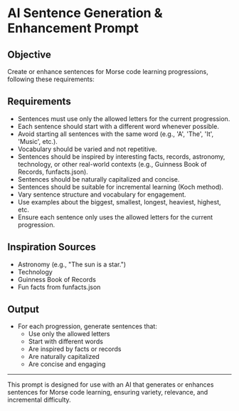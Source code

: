 # AI Sentence Generation & Enhancement Prompt

## Objective
Create or enhance sentences for Morse code learning progressions, following these requirements:

## Requirements
- Sentences must use only the allowed letters for the current progression.
- Each sentence should start with a different word whenever possible.
- Avoid starting all sentences with the same word (e.g., 'A', 'The', 'It', 'Music', etc.).
- Vocabulary should be varied and not repetitive.
- Sentences should be inspired by interesting facts, records, astronomy, technology, or other real-world contexts (e.g., Guinness Book of Records, funfacts.json).
- Sentences should be naturally capitalized and concise.
- Sentences should be suitable for incremental learning (Koch method).
- Vary sentence structure and vocabulary for engagement.
- Use examples about the biggest, smallest, longest, heaviest, highest, etc.
- Ensure each sentence only uses the allowed letters for the current progression.

## Inspiration Sources
- Astronomy (e.g., "The sun is a star.")
- Technology
- Guinness Book of Records
- Fun facts from funfacts.json

## Output
- For each progression, generate sentences that:
  - Use only the allowed letters
  - Start with different words
  - Are inspired by facts or records
  - Are naturally capitalized
  - Are concise and engaging

---

This prompt is designed for use with an AI that generates or enhances sentences for Morse code learning, ensuring variety, relevance, and incremental difficulty.

